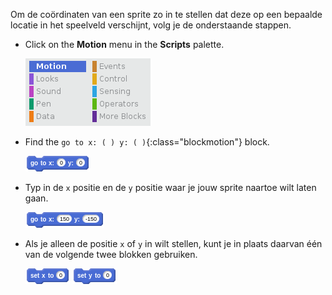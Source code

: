 Om de coördinaten van een sprite zo in te stellen dat deze op een bepaalde locatie in het speelveld verschijnt, volg je de onderstaande stappen.

- Click on the **Motion** menu in the **Scripts** palette.
    
    ![bewegingsmenu](images/motion-menu.png)

- Find the `go to x: ( ) y: ( )`{:class="blockmotion"} block.
    
    ![ga naar x y](images/goto.png)

- Typ in de `x` positie en de `y` positie waar je jouw sprite naartoe wilt laten gaan.
    
    ![ga naar x y ingevuld](images/goto_filled.png)

- Als je alleen de positie `x` of `y` in wilt stellen, kunt je in plaats daarvan één van de volgende twee blokken gebruiken.
    
    ![stel x in](images/setx.png) ![stel y in](images/sety.png)
